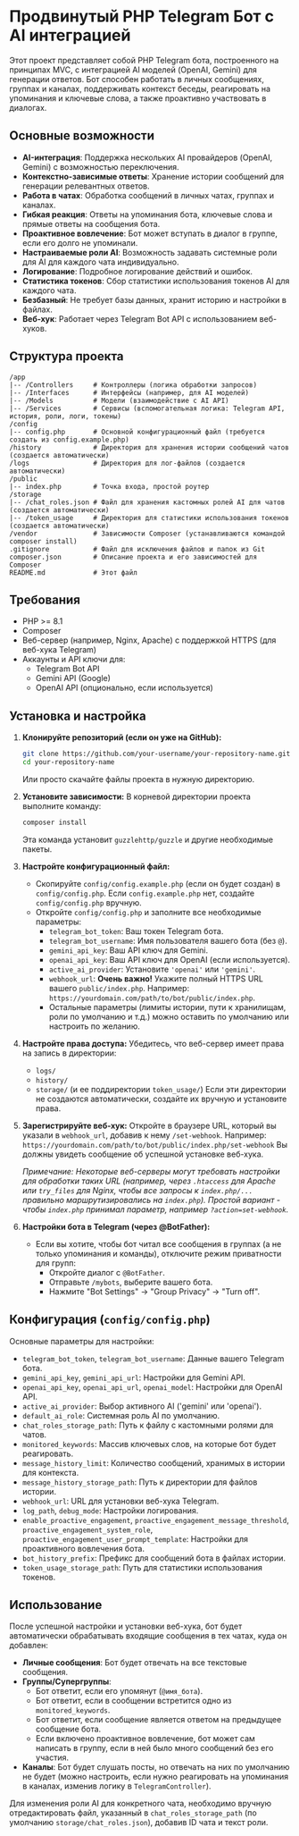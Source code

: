 # Продвинутый PHP Telegram Бот с AI интеграцией

Этот проект представляет собой PHP Telegram бота, построенного на принципах MVC, с интеграцией AI моделей (OpenAI, Gemini) для генерации ответов. Бот способен работать в личных сообщениях, группах и каналах, поддерживать контекст беседы, реагировать на упоминания и ключевые слова, а также проактивно участвовать в диалогах.

## Основные возможности

*   **AI-интеграция**: Поддержка нескольких AI провайдеров (OpenAI, Gemini) с возможностью переключения.
*   **Контекстно-зависимые ответы**: Хранение истории сообщений для генерации релевантных ответов.
*   **Работа в чатах**: Обработка сообщений в личных чатах, группах и каналах.
*   **Гибкая реакция**: Ответы на упоминания бота, ключевые слова и прямые ответы на сообщения бота.
*   **Проактивное вовлечение**: Бот может вступать в диалог в группе, если его долго не упоминали.
*   **Настраиваемые роли AI**: Возможность задавать системные роли для AI для каждого чата индивидуально.
*   **Логирование**: Подробное логирование действий и ошибок.
*   **Статистика токенов**: Сбор статистики использования токенов AI для каждого чата.
*   **Безбазный**: Не требует базы данных, хранит историю и настройки в файлах.
*   **Веб-хук**: Работает через Telegram Bot API с использованием веб-хуков.

## Структура проекта

```
/app
|-- /Controllers     # Контроллеры (логика обработки запросов)
|-- /Interfaces      # Интерфейсы (например, для AI моделей)
|-- /Models          # Модели (взаимодействие с AI API)
|-- /Services        # Сервисы (вспомогательная логика: Telegram API, история, роли, логи, токены)
/config
|-- config.php       # Основной конфигурационный файл (требуется создать из config.example.php)
/history             # Директория для хранения истории сообщений чатов (создается автоматически)
/logs                # Директория для лог-файлов (создается автоматически)
/public
|-- index.php        # Точка входа, простой роутер
/storage
|-- /chat_roles.json # Файл для хранения кастомных ролей AI для чатов (создается автоматически)
|-- /token_usage     # Директория для статистики использования токенов (создается автоматически)
/vendor              # Зависимости Composer (устанавливаются командой composer install)
.gitignore           # Файл для исключения файлов и папок из Git
composer.json        # Описание проекта и его зависимостей для Composer
README.md            # Этот файл
```

## Требования

*   PHP >= 8.1
*   Composer
*   Веб-сервер (например, Nginx, Apache) с поддержкой HTTPS (для веб-хука Telegram)
*   Аккаунты и API ключи для:
    *   Telegram Bot API
    *   Gemini API (Google)
    *   OpenAI API (опционально, если используется)

## Установка и настройка

1.  **Клонируйте репозиторий (если он уже на GitHub):**
    ```bash
    git clone https://github.com/your-username/your-repository-name.git
    cd your-repository-name
    ```
    Или просто скачайте файлы проекта в нужную директорию.

2.  **Установите зависимости:**
    В корневой директории проекта выполните команду:
    ```bash
    composer install
    ```
    Эта команда установит `guzzlehttp/guzzle` и другие необходимые пакеты.

3.  **Настройте конфигурационный файл:**
    *   Скопируйте `config/config.example.php` (если он будет создан) в `config/config.php`.
        Если `config.example.php` нет, создайте `config/config.php` вручную.
    *   Откройте `config/config.php` и заполните все необходимые параметры:
        *   `telegram_bot_token`: Ваш токен Telegram бота.
        *   `telegram_bot_username`: Имя пользователя вашего бота (без `@`).
        *   `gemini_api_key`: Ваш API ключ для Gemini.
        *   `openai_api_key`: Ваш API ключ для OpenAI (если используется).
        *   `active_ai_provider`: Установите `'openai'` или `'gemini'`.
        *   `webhook_url`: **Очень важно!** Укажите полный HTTPS URL вашего `public/index.php`. Например: `https://yourdomain.com/path/to/bot/public/index.php`.
        *   Остальные параметры (лимиты истории, пути к хранилищам, роли по умолчанию и т.д.) можно оставить по умолчанию или настроить по желанию.

4.  **Настройте права доступа:**
    Убедитесь, что веб-сервер имеет права на запись в директории:
    *   `logs/`
    *   `history/`
    *   `storage/` (и ее поддиректории `token_usage/`)
    Если эти директории не создаются автоматически, создайте их вручную и установите права.

5.  **Зарегистрируйте веб-хук:**
    Откройте в браузере URL, который вы указали в `webhook_url`, добавив к нему `/set-webhook`.
    Например: `https://yourdomain.com/path/to/bot/public/index.php/set-webhook`
    Вы должны увидеть сообщение об успешной установке веб-хука.

    *Примечание: Некоторые веб-серверы могут требовать настройки для обработки таких URL (например, через `.htaccess` для Apache или `try_files` для Nginx, чтобы все запросы к `index.php/...` правильно маршрутизировались на `index.php`). Простой вариант - чтобы `index.php` принимал параметр, например `?action=set-webhook`.*

6.  **Настройки бота в Telegram (через @BotFather):**
    *   Если вы хотите, чтобы бот читал все сообщения в группах (а не только упоминания и команды), отключите режим приватности для групп:
        *   Откройте диалог с `@BotFather`.
        *   Отправьте `/mybots`, выберите вашего бота.
        *   Нажмите "Bot Settings" -> "Group Privacy" -> "Turn off".

## Конфигурация (`config/config.php`)

Основные параметры для настройки:

*   `telegram_bot_token`, `telegram_bot_username`: Данные вашего Telegram бота.
*   `gemini_api_key`, `gemini_api_url`: Настройки для Gemini API.
*   `openai_api_key`, `openai_api_url`, `openai_model`: Настройки для OpenAI API.
*   `active_ai_provider`: Выбор активного AI ('gemini' или 'openai').
*   `default_ai_role`: Системная роль AI по умолчанию.
*   `chat_roles_storage_path`: Путь к файлу с кастомными ролями для чатов.
*   `monitored_keywords`: Массив ключевых слов, на которые бот будет реагировать.
*   `message_history_limit`: Количество сообщений, хранимых в истории для контекста.
*   `message_history_storage_path`: Путь к директории для файлов истории.
*   `webhook_url`: URL для установки веб-хука Telegram.
*   `log_path`, `debug_mode`: Настройки логирования.
*   `enable_proactive_engagement`, `proactive_engagement_message_threshold`, `proactive_engagement_system_role`, `proactive_engagement_user_prompt_template`: Настройки для проактивного вовлечения бота.
*   `bot_history_prefix`: Префикс для сообщений бота в файлах истории.
*   `token_usage_storage_path`: Путь для статистики использования токенов.

## Использование

После успешной настройки и установки веб-хука, бот будет автоматически обрабатывать входящие сообщения в тех чатах, куда он добавлен:

*   **Личные сообщения**: Бот будет отвечать на все текстовые сообщения.
*   **Группы/Супергруппы**:
    *   Бот ответит, если его упомянут (`@имя_бота`).
    *   Бот ответит, если в сообщении встретится одно из `monitored_keywords`.
    *   Бот ответит, если сообщение является ответом на предыдущее сообщение бота.
    *   Если включено проактивное вовлечение, бот может сам написать в группу, если в ней было много сообщений без его участия.
*   **Каналы**: Бот будет слушать посты, но отвечать на них по умолчанию не будет (можно настроить, если нужно реагировать на упоминания в каналах, изменив логику в `TelegramController`).

Для изменения роли AI для конкретного чата, необходимо вручную отредактировать файл, указанный в `chat_roles_storage_path` (по умолчанию `storage/chat_roles.json`), добавив ID чата и текст роли.

